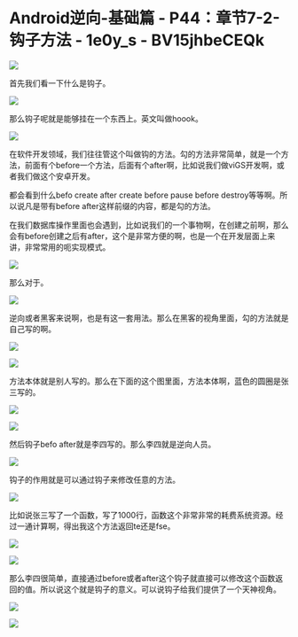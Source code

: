 # Android逆向-基础篇 - P44：章节7-2-钩子方法 - 1e0y_s - BV15jhbeCEQk

![](img/322e4bc53d340a0bb065bf5111029284_0.png)

首先我们看一下什么是钩子。

![](img/322e4bc53d340a0bb065bf5111029284_2.png)

那么钩子呢就是能够挂在一个东西上。英文叫做hoook。

![](img/322e4bc53d340a0bb065bf5111029284_4.png)

在软件开发领域，我们往往管这个叫做钩的方法。勾的方法非常简单，就是一个方法，前面有个before一个方法，后面有个after啊，比如说我们做viGS开发啊，或者我们做这个安卓开发。

都会看到什么befo create after create before pause before destroy等等啊。所以说凡是带有before after这样前缀的内容，都是勾的方法。

在我们数据库操作里面也会遇到，比如说我们的一个事物啊，在创建之前啊，那么会有before创建之后有after，这个是非常方便的啊，也是一个在开发层面上来讲，非常常用的呃实现模式。



![](img/322e4bc53d340a0bb065bf5111029284_6.png)

那么对于。

![](img/322e4bc53d340a0bb065bf5111029284_8.png)

逆向或者黑客来说啊，也是有这一套用法。那么在黑客的视角里面，勾的方法就是自己写的啊。

![](img/322e4bc53d340a0bb065bf5111029284_10.png)

![](img/322e4bc53d340a0bb065bf5111029284_11.png)

方法本体就是别人写的。那么在下面的这个图里面，方法本体啊，蓝色的圆圈是张三写的。

![](img/322e4bc53d340a0bb065bf5111029284_13.png)

![](img/322e4bc53d340a0bb065bf5111029284_14.png)

然后钩子befo after就是李四写的。那么李四就是逆向人员。

![](img/322e4bc53d340a0bb065bf5111029284_16.png)

钩子的作用就是可以通过钩子来修改任意的方法。

![](img/322e4bc53d340a0bb065bf5111029284_18.png)

比如说张三写了一个函数，写了1000行，函数这个非常非常的耗费系统资源。经过一通计算啊，得出我这个方法返回te还是fse。



![](img/322e4bc53d340a0bb065bf5111029284_20.png)

![](img/322e4bc53d340a0bb065bf5111029284_21.png)

那么李四很简单，直接通过before或者after这个钩子就直接可以修改这个函数返回的值。所以说这个就是钩子的意义。可以说钩子给我们提供了一个天神视角。



![](img/322e4bc53d340a0bb065bf5111029284_23.png)

![](img/322e4bc53d340a0bb065bf5111029284_24.png)